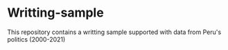 # Writting-sample
This repository contains a writting sample supported with data from Peru's politics (2000-2021)
